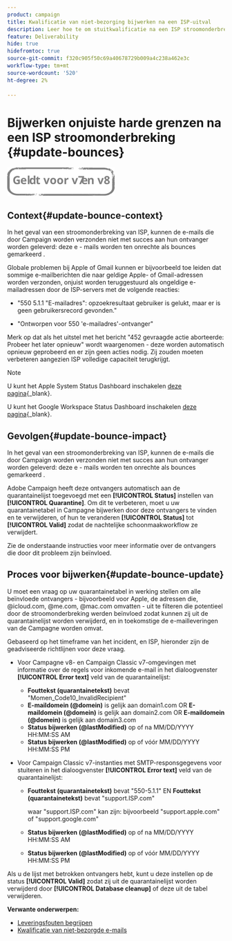 ```yaml
---
product: campaign
title: Kwalificatie van niet-bezorging bijwerken na een ISP-uitval
description: Leer hoe te om stuitkwalificatie na een ISP stroomonderbreking bij te werken
feature: Deliverability
hide: true
hidefromtoc: true
source-git-commit: f320c905f50c69a40678729b009a4c238a462e3c
workflow-type: tm+mt
source-wordcount: '520'
ht-degree: 2%

---
```


# Bijwerken onjuiste harde grenzen na een ISP stroomonderbreking {#update-bounces}

![](../../assets/common.svg)

## Context{#update-bounce-context}

In het geval van een stroomonderbreking van ISP, kunnen de e-mails die door Campaign worden verzonden niet met succes aan hun ontvanger worden geleverd: deze e - mails worden ten onrechte als bounces gemarkeerd .

Globale problemen bij Apple of Gmail kunnen er bijvoorbeeld toe leiden dat sommige e-mailberichten die naar geldige Apple- of Gmail-adressen worden verzonden, onjuist worden teruggestuurd als ongeldige e-mailadressen door de ISP-servers met de volgende reacties:

* &quot;550 5.1.1 &quot;E-mailadres&quot;: opzoekresultaat gebruiker is gelukt, maar er is geen gebruikersrecord gevonden.&quot;

* &quot;Ontworpen voor 550 &#39;e-mailadres&#39;-ontvanger&quot;

Merk op dat als het uitstel met het bericht &quot;452 gevraagde actie aborteerde: Probeer het later opnieuw&quot; wordt waargenomen - deze worden automatisch opnieuw geprobeerd en er zijn geen acties nodig. Zij zouden moeten verbeteren aangezien ISP volledige capaciteit terugkrijgt.

>[!NOTE]
>
>U kunt het Apple System Status Dashboard inschakelen [deze pagina](https://www.apple.com/support/systemstatus/){_blank}.
>
>U kunt het Google Workspace Status Dashboard inschakelen [deze pagina](https://www.google.com/appsstatus#hl=en&amp;v=status){_blank}.

## Gevolgen{#update-bounce-impact}

In het geval van een stroomonderbreking van ISP, kunnen de e-mails die door Campaign worden verzonden niet met succes aan hun ontvanger worden geleverd: deze e - mails worden ten onrechte als bounces gemarkeerd .

Adobe Campaign heeft deze ontvangers automatisch aan de quarantainelijst toegevoegd met een **[!UICONTROL Status]** instellen van **[!UICONTROL Quarantine]**. Om dit te verbeteren, moet u uw quarantainetabel in Campagne bijwerken door deze ontvangers te vinden en te verwijderen, of hun te veranderen **[!UICONTROL Status]** tot **[!UICONTROL Valid]** zodat de nachtelijke schoonmaakworkflow ze verwijdert.

Zie de onderstaande instructies voor meer informatie over de ontvangers die door dit probleem zijn beïnvloed.

## Proces voor bijwerken{#update-bounce-update}

U moet een vraag op uw quarantainetabel in werking stellen om alle beïnvloede ontvangers - bijvoorbeeld voor Apple, de adressen die, @icloud.com, @me.com, @mac.com omvatten - uit te filteren die potentieel door de stroomonderbreking werden beïnvloed zodat kunnen zij uit de quarantainelijst worden verwijderd, en in toekomstige de e-mailleveringen van de Campagne worden omvat.

Gebaseerd op het timeframe van het incident, en ISP, hieronder zijn de geadviseerde richtlijnen voor deze vraag.

* Voor Campagne v8- en Campaign Classic v7-omgevingen met informatie over de regels voor inkomende e-mail in het dialoogvenster **[!UICONTROL Error text]** veld van de quarantainelijst:

   * **Fouttekst (quarantainetekst)** bevat &quot;Momen_Code10_InvalidRecipient&quot;
   * **E-maildomein (@domein)** is gelijk aan domain1.com OR **E-maildomein (@domein)** is gelijk aan domain2.com OR **E-maildomein (@domein)** is gelijk aan domain3.com
   * **Status bijwerken (@lastModified)** op of na MM/DD/YYYY HH:MM:SS AM
   * **Status bijwerken (@lastModified)** op of vóór MM/DD/YYYY HH:MM:SS PM

* Voor Campaign Classic v7-instanties met SMTP-responsgegevens voor stuiteren in het dialoogvenster **[!UICONTROL Error text]** veld van de quarantainelijst:

   * **Fouttekst (quarantainetekst)** bevat &quot;550-5.1.1&quot; EN **Fouttekst (quarantainetekst)** bevat &quot;support.ISP.com&quot;

      waar &quot;support.ISP.com&quot; kan zijn: bijvoorbeeld &quot;support.apple.com&quot; of &quot;support.google.com&quot;

   * **Status bijwerken (@lastModified)** op of na MM/DD/YYYY HH:MM:SS AM
   * **Status bijwerken (@lastModified)** op of vóór MM/DD/YYYY HH:MM:SS PM


Als u de lijst met betrokken ontvangers hebt, kunt u deze instellen op de status **[!UICONTROL Valid]** zodat zij uit de quarantainelijst worden verwijderd door **[!UICONTROL Database cleanup]** of deze uit de tabel verwijderen.

**Verwante onderwerpen:**
* [Leveringsfouten begrijpen](understanding-delivery-failures.md)
* [Kwalificatie van niet-bezorgde e-mails](understanding-delivery-failures.md#bounce-mail-qualification)
